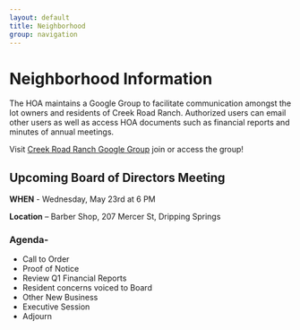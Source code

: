```yaml
---
layout: default
title: Neighborhood
group: navigation
---
```

# Neighborhood Information

<p class="lead">
The HOA maintains a Google Group to facilitate communication amongst the lot owners and
residents of Creek Road Ranch. Authorized users can email other users as well as access
HOA documents such as financial reports and minutes of annual meetings.
</p>
<p>Visit <a href="https://groups.google.com/forum/#!forum/creek-road-ranch-hoa">Creek Road Ranch Google Group</a> join or access the group!</p>

<h2>Upcoming Board of Directors Meeting</h2>
<p><b>WHEN</b> - Wednesday, May 23rd at 6 PM</p>
<p><b>Location</b> – Barber Shop, 207 Mercer St, Dripping Springs</p>
<h3>Agenda-</h3>
<ul>
<li>Call to Order</li>
<li>Proof of Notice</li>
<li>Review Q1 Financial Reports</li>
<li>Resident concerns voiced to Board</li>
<li>Other New Business</li>
<li>Executive Session</li>
<li>Adjourn</li>
</ul>
